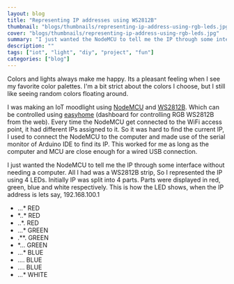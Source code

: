 ```yaml
---   
layout: blog
title: "Representing IP addresses using WS2812B"
thumbnail: "blogs/thumbnails/representing-ip-address-using-rgb-leds.jpg"
cover: "blogs/thumbnails/representing-ip-address-using-rgb-leds.jpg"
summary: "I just wanted the NodeMCU to tell me the IP through some interface without needing a computer."
description: ""
tags: ["iot", "light", "diy", "project", "fun"]
categories: ["blog"]
---
```

<p>Colors and lights always make me happy. Its a pleasant feeling when I see my favorite color palettes. I'm a bit strict about the colors I choose, but I still like seeing random colors floating around.</p>
<p>I was making an IoT moodlight using <a target="_blank" href="https://www.nodemcu.com/index_en.html">NodeMCU</a> and <a target="_blank" href="https://en.wikipedia.org/wiki/LED_strip_light">WS2812B</a>. Which can be controlled using <a target="_blank" href="https://shajanjacob.com/easyhome">easyhome</a> (dashboard for controlling RGB WS2812B from the web). Every time the NodeMCU get connected to the WiFi access point, it had different IPs assigned to it. So it was hard to find the current IP, I used to connect the NodeMCU to the computer and made use of the serial monitor of Arduino IDE to find its IP. This worked for me as long as the computer and MCU are close enough for a wired USB connection.</p>
<p>I just wanted the NodeMCU to tell me the IP through some interface without needing a computer. All I had was a WS2812B strip, So I represented the IP using 4 LEDs. Initially IP was split into 4 parts. Parts were displayed in red, green, blue and white respectively. This is how the LED shows, when the IP address is lets say, 192.168.100.1</p>
<ul>
  <li>...* RED</li>
  <li>*..* RED</li>
  <li>..*. RED</li>
  <li>...* GREEN</li>
  <li>.**. GREEN</li>
  <li>*... GREEN</li>
  <li>...* BLUE</li>
  <li>.... BLUE</li>
  <li>.... BLUE</li>
  <li>...* WHITE</li>
</ul>